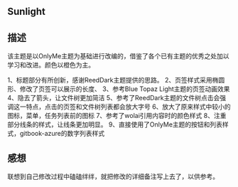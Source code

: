 ## Sunlight


## 描述

该主题是以OnlyMe主题为基础进行改编的，借鉴了各个已有主题的优秀之处加以学习和改进。颜色以橙色为主。

1、标题部分有所创新，感谢ReedDark主题提供的思路。
2、页签样式采用椭圆形、修改了页签可以展示的长度、
3、参考Blue Topaz Light主题的页签动画效果
4、隐去了箭头，让文件树更加简洁
5、参考了ReedDark主题的文件树点击会强调这一特点，点击的页签和文件树列表都会放大字号
6、放大了原来样式中较小的图标，菜单，任务列表前的图标
7、参考了wolai引用内容时的颜色样式
8、注重部分线条的样式，让线条更加明显。
9、直接使用了OnlyMe主题的按钮和列表样式，gitbook-azure的数字列表样式

## 感想
联想到自己修改过程中磕磕绊绊，就把修改的详细备注写上去了，以供参考。
